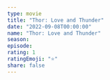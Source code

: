```yaml
---
type: movie
title: "Thor: Love and Thunder"
date: "2022-09-08T00:00:00"
name: "Thor: Love and Thunder"
season:
episode:
rating: 1
ratingEmoji: "⭐️"
share: false
---
```


